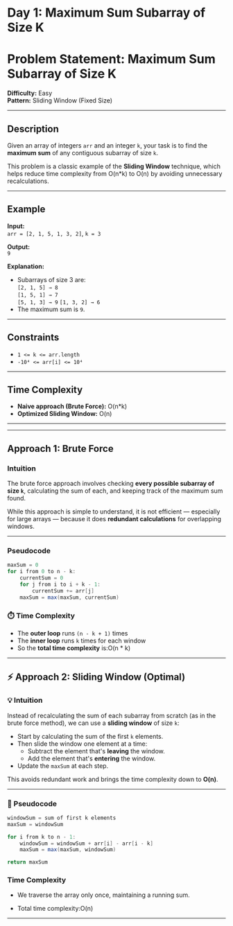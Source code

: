 # Day 1: Maximum Sum Subarray of Size K

# Problem Statement: Maximum Sum Subarray of Size K

**Difficulty:** Easy  
**Pattern:** Sliding Window (Fixed Size)

---

## Description

Given an array of integers `arr` and an integer `k`, your task is to find the **maximum sum** of any contiguous subarray of size `k`.

This problem is a classic example of the **Sliding Window** technique, which helps reduce time complexity from O(n*k) to O(n) by avoiding unnecessary recalculations.

---

## Example

**Input:**  
`arr = [2, 1, 5, 1, 3, 2]`, `k = 3`  

**Output:**  
`9`

**Explanation:**  
- Subarrays of size 3 are:  
  `[2, 1, 5] → 8`  
  `[1, 5, 1] → 7`  
  `[5, 1, 3] → 9` 
  `[1, 3, 2] → 6`  
- The maximum sum is `9`.

---

## Constraints

- `1 <= k <= arr.length`
- `-10⁴ <= arr[i] <= 10⁴`

---

## Time Complexity

- **Naive approach (Brute Force):** O(n*k)  
- **Optimized Sliding Window:** O(n)


---

---

## Approach 1: Brute Force

### Intuition

The brute force approach involves checking **every possible subarray of size `k`**, calculating the sum of each, and keeping track of the maximum sum found.

While this approach is simple to understand, it is not efficient — especially for large arrays — because it does **redundant calculations** for overlapping windows.

---

### Pseudocode

```java
maxSum = 0
for i from 0 to n - k:
    currentSum = 0
    for j from i to i + k - 1:
        currentSum += arr[j]
    maxSum = max(maxSum, currentSum)
```
### ⏱️ Time Complexity

- The **outer loop** runs `(n - k + 1)` times  
- The **inner loop** runs `k` times for each window  
- So the **total time complexity** is:O(n * k)


---

## ⚡ Approach 2: Sliding Window (Optimal)

### 💡 Intuition

Instead of recalculating the sum of each subarray from scratch (as in the brute force method), we can use a **sliding window** of size `k`:

- Start by calculating the sum of the first `k` elements.
- Then slide the window one element at a time:
  - Subtract the element that's **leaving** the window.
  - Add the element that's **entering** the window.
- Update the `maxSum` at each step.

This avoids redundant work and brings the time complexity down to **O(n)**.

---

### 🧾 Pseudocode

```java
windowSum = sum of first k elements
maxSum = windowSum

for i from k to n - 1:
    windowSum = windowSum + arr[i] - arr[i - k]
    maxSum = max(maxSum, windowSum)

return maxSum
```

### Time Complexity
- We traverse the array only once, maintaining a running sum.

- Total time complexity:O(n)

---



